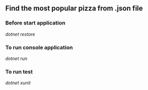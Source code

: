 ## Find the most popular pizza from .json file

### Before start application ###
*dotnet restore*

### To run console application ###
*dotnet run*

### To run test ###
*dotnet xunit*
